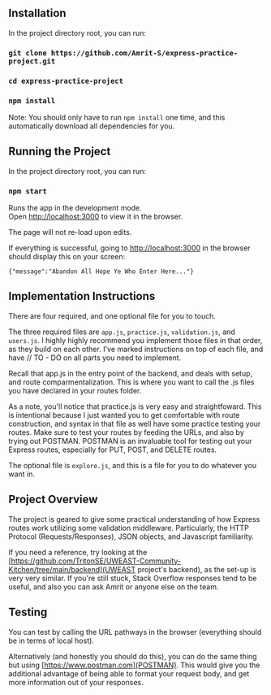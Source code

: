 ## Installation 

In the project directory root, you can run:

### `git clone https://github.com/Amrit-S/express-practice-project.git`
### `cd express-practice-project`
### `npm install`

Note: You should only have to run `npm install` one time, and this automatically download all dependencies for you. 

## Running the Project 

In the project directory root, you can run:

### `npm start`

Runs the app in the development mode.\
Open [http://localhost:3000](http://localhost:3000) to view it in the browser.

The page will not re-load upon edits. 

If everything is successful, going to [http://localhost:3000](http://localhost:3000) in the browser should display
this on your screen: 

`{"message":"Abandon All Hope Ye Who Enter Here..."}`

## Implementation Instructions 

There are four required, and one optional file for you to touch. 

The three required files are `app.js`, `practice.js`, `validation.js`, and `users.js`. I highly highly recommend you 
implement those files in that order, as they build on each other. I've marked instructions on top of each file,
and have // TO - DO on all parts you need to implement. 

Recall that app.js in the entry point of the backend, and deals with setup, and route comparmentalization. This is where
you want to call the .js files you have declared in your routes folder. 

As a note, you'll notice that practice.js is very easy and straightfoward. This is intentional because I just wanted
you to get comfortable with route construction, and syntax in that file as well have some practice testing your routes. Make sure
to test your routes by feeding the URLs, and also by trying out POSTMAN. POSTMAN is an invaluable tool for testing out your
Express routes, especially for PUT, POST, and DELETE routes. 

The optional file is `explore.js`, and this is a file for you to do whatever you want in. 

## Project Overview

The project is geared to give some practical understanding of how Express routes work utilizing some validation middleware. 
Particularly, the HTTP Protocol (Requests/Responses), JSON objects, and Javascript familiarity. 

If you need a reference, try looking at the [https://github.com/TritonSE/UWEAST-Community-Kitchen/tree/main/backend](UWEAST project's backend), as the set-up is very very similar. If you're still stuck, Stack Overflow responses tend to be useful, and also you can ask Amrit or anyone else on 
the team. 

## Testing

You can test by calling the URL pathways in the browser (everything should be in terms of local host). 

Alternatively (and honestly you should do this), you can do the same thing but using [https://www.postman.com](POSTMAN). This would give you the additional advantage of being able to format your request body, and get more information out of your responses. 